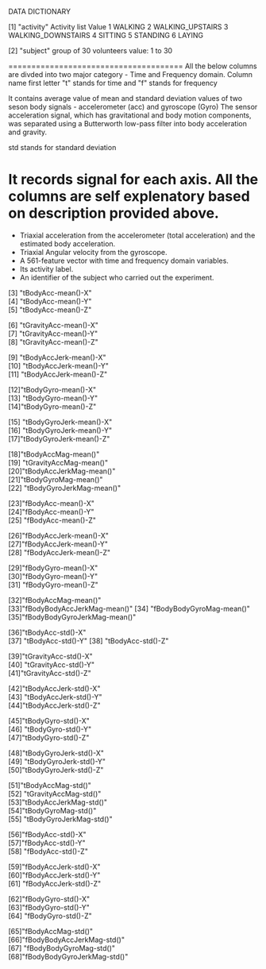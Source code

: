  DATA DICTIONARY 

[1] "activity"
	Activity list
  Value
  1            WALKING
  2   WALKING_UPSTAIRS
  3 WALKING_DOWNSTAIRS
  4            SITTING
  5           STANDING
  6             LAYING
  
[2] "subject"
	group of 30 volunteers
	value: 1 to 30

======================================
All the below columns are divded into two major category - Time and Frequency domain. 
Column name first letter "t" stands for time and "f" stands for frequency

It contains average value of mean and standard deviation values of two seson body signals - accelerometer (acc) and gyroscope (Gyro)
The sensor acceleration signal, which has gravitational and body motion components, was separated using a Butterworth low-pass filter into body acceleration and gravity. 

std stands for standard deviation

It records signal for each axis. All the columns are self explenatory based on description provided above.
======================================

- Triaxial acceleration from the accelerometer (total acceleration) and the estimated body acceleration.
- Triaxial Angular velocity from the gyroscope. 
- A 561-feature vector with time and frequency domain variables. 
- Its activity label. 
- An identifier of the subject who carried out the experiment.
 
[3] "tBodyAcc-mean()-X"     
[4] "tBodyAcc-mean()-Y"  
[5] "tBodyAcc-mean()-Z"           

[6] "tGravityAcc-mean()-X"       
[7] "tGravityAcc-mean()-Y"        
[8] "tGravityAcc-mean()-Z"        

[9] "tBodyAccJerk-mean()-X"      
[10] "tBodyAccJerk-mean()-Y"       
[11] "tBodyAccJerk-mean()-Z"       

[12]"tBodyGyro-mean()-X"         
[13] "tBodyGyro-mean()-Y"          
[14]"tBodyGyro-mean()-Z"         

[15] "tBodyGyroJerk-mean()-X"     
[16] "tBodyGyroJerk-mean()-Y"      
[17]"tBodyGyroJerk-mean()-Z"      

[18]"tBodyAccMag-mean()"         
[19] "tGravityAccMag-mean()"       
[20]"tBodyAccJerkMag-mean()"      
[21]"tBodyGyroMag-mean()"  
[22] "tBodyGyroJerkMag-mean()"     

[23]"fBodyAcc-mean()-X"           
[24]"fBodyAcc-mean()-Y"          
[25] "fBodyAcc-mean()-Z"   

[26]"fBodyAccJerk-mean()-X"       
[27]"fBodyAccJerk-mean()-Y"      
[28] "fBodyAccJerk-mean()-Z"       

[29]"fBodyGyro-mean()-X"          
[30]"fBodyGyro-mean()-Y"         
[31] "fBodyGyro-mean()-Z"          

[32]"fBodyAccMag-mean()"          
[33]"fBodyBodyAccJerkMag-mean()" 
[34] "fBodyBodyGyroMag-mean()"     
[35]"fBodyBodyGyroJerkMag-mean()" 

[36]"tBodyAcc-std()-X"           
[37] "tBodyAcc-std()-Y"
[38] "tBodyAcc-std()-Z"            
 
[39]"tGravityAcc-std()-X"        
[40] "tGravityAcc-std()-Y"         
[41]"tGravityAcc-std()-Z"         

[42]"tBodyAccJerk-std()-X"       
[43] "tBodyAccJerk-std()-Y"        
[44]"tBodyAccJerk-std()-Z"        

[45]"tBodyGyro-std()-X"          
[46] "tBodyGyro-std()-Y"           
[47]"tBodyGyro-std()-Z"           

[48]"tBodyGyroJerk-std()-X"      
[49] "tBodyGyroJerk-std()-Y"       
[50]"tBodyGyroJerk-std()-Z"       

[51]"tBodyAccMag-std()"          
[52] "tGravityAccMag-std()"        
[53]"tBodyAccJerkMag-std()"       
[54]"tBodyGyroMag-std()"         
[55] "tBodyGyroJerkMag-std()"      

[56]"fBodyAcc-std()-X"            
[57]"fBodyAcc-std()-Y"           
[58] "fBodyAcc-std()-Z"            

[59]"fBodyAccJerk-std()-X"        
[60]"fBodyAccJerk-std()-Y"       
[61] "fBodyAccJerk-std()-Z"        

[62]"fBodyGyro-std()-X"           
[63]"fBodyGyro-std()-Y"          
[64] "fBodyGyro-std()-Z"           

[65]"fBodyAccMag-std()"           
[66]"fBodyBodyAccJerkMag-std()"  
[67] "fBodyBodyGyroMag-std()"      
[68]"fBodyBodyGyroJerkMag-std()"